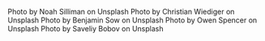 Photo by Noah Silliman on Unsplash
Photo by Christian Wiediger on Unsplash
Photo by Benjamin Sow on Unsplash
Photo by Owen Spencer on Unsplash
Photo by Saveliy Bobov on Unsplash

